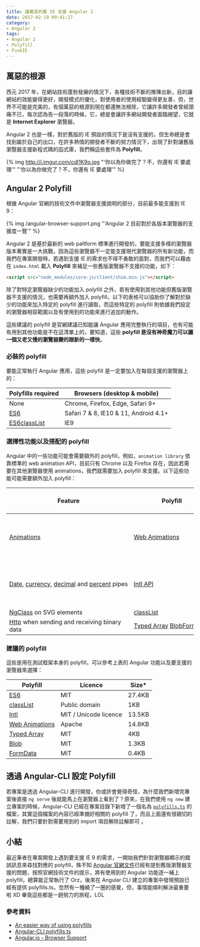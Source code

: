 ```yaml
---
title: 讓萬惡的舊 IE 支援 Angular 2
date: 2017-02-19 09:41:27
category:
- Angular 2
tags:
- Angular 2
- Polyfill
- FuxkIE
---
```


## 萬惡的根源

西元 2017 年，在網站技術蓬勃發展的情況下，各種技術不斷的推陳出新，目的讓網站的效能變得更好，開發模式的優化，對使用者的使用經驗變得更友善，但，世界不可能是完美的，有個萬惡的根源到現在都還無法根除，它讓許多開發者曾經頭痛不已，每次認為告一段落的時候，它，總是會讓許多網站開發者面臨絕望，它就是 **Internet Explorer** 瀏覽器。

Angular 2 也是一樣，對於舊版的 IE 預設的情況下是沒有支援的，但生命總是會找到屬於自己的出口，在許多熱情的開發者不斷的努力情況下，出現了針對讓舊版瀏覽器支援新程式碼的函式庫，我們稱這些套件為 **Polyfill**。

<!-- more -->

{% img http://i.imgur.com/cdI1K9o.jpg "'你以為你做完了？不，你還有 IE 要處理'" "'你以為你做完了？不，你還有 IE 要處理'" %}

## Angular 2 Polyfill

根據 Angular 官網的技術文件中瀏覽器支援說明的部分，目前最多能支援到 IE 9：

{% img /angular-browser-support.png "'Angular 2 目前對於各版本瀏覽器的支援度一覽'" %}

Angular 2 是基於最新的 web paltform 標準進行開發的，要能支援多樣的瀏覽器版本著實是一大挑戰，因為這些瀏覽器不一定能支援現代瀏覽器的所有新功能，而我們在專案開發時，若遇到支援 IE 的需求也不得不勇敢的面對，而我們可以藉由在 `index.html` 載入 **Polyfill** 來補足一些舊版瀏覽器不支援的功能，如下：

```html
<script src="node_modules/core-js/client/shim.min.js"></script>
```

除了對特定瀏覽器缺少的功能加入 polyfill 之外，若有使用到其他功能但舊版瀏覽器不支援的情況，也需要再額外加入 polyfill，以下的表格可以協助你了解對於缺少的功能來加入特定的 polyfill 進行讀取，而這些特定的 polyfill 則依據我們設定的瀏覽器相容範圍以及有使用到的功能來進行追加的動作。

這些建議的 polyfill 是官網建議已知能讓 Angular 應用完整執行的項目，也有可能有用到其他功能是不在這清單上的，要知道，這些 **polyfill 是沒有神奇魔力可以讓一個又老又慢的瀏覽器變的跟新的一樣快**。

### 必裝的 polyfill

要能正常執行 Angular 應用，這些 polyfill 是一定要加入在每個支援的瀏覽器上的：

| Polyfills required                       | Browsers (desktop & mobile)           |
| ---------------------------------------- | ------------------------------------- |
| None                                     | Chrome, Firefox, Edge, Safari 9+      |
| [ES6](https://github.com/zloirock/core-js) | Safari 7 & 8, IE10 & 11, Android 4.1+ |
| [ES6classList](https://github.com/eligrey/classList.js) | IE9                                   |

### 選擇性功能以及搭配的 polyfill

Angular 中的一些功能可能會需要額外的 polyfill，例如，`animation library` 依靠標準的 web animation API，目前只有 Chrome 以及 Firefox 存在，因此若需要在其他瀏覽器使用 animations，我們就需要加入 polyfill 來支援。以下這些功能可能需要額外加入 polyfill：

| Feature                                  | Polyfill                                 | Browsers (desktop & mobile)              |
| ---------------------------------------- | ---------------------------------------- | ---------------------------------------- |
| [Animations](https://angular.io/docs/ts/latest/guide/animations.html) | [Web Animations](https://angular.io/docs/ts/latest/guide/browser-support.html#web-animations) | All but Chrome and FirefoxNot supported in IE9 |
| [Date](https://angular.io/docs/ts/latest/api/common/index/DatePipe-pipe.html), [currency](https://angular.io/docs/ts/latest/api/common/index/CurrencyPipe-pipe.html), [decimal](https://angular.io/docs/ts/latest/api/common/index/DecimalPipe-pipe.html) and [percent](https://angular.io/docs/ts/latest/api/common/index/PercentPipe-pipe.html) pipes | [Intl API](https://github.com/andyearnshaw/Intl.js) | All but Chrome, Firefox, Edge, IE11 and Safari 10 |
| [NgClass](https://angular.io/docs/ts/latest/api/common/index/NgClass-directive.html) on SVG elements | [classList](https://github.com/eligrey/classList.js) | IE10, IE11                               |
| [Http](https://angular.io/docs/ts/latest/guide/server-communication.html) when sending and receiving binary data | [Typed Array](https://github.com/inexorabletash/polyfill/blob/master/typedarray.js) [Blob](https://github.com/eligrey/Blob.js)[FormData](https://github.com/francois2metz/html5-formdata) | IE 9                                     |

### 建議的 polyfill

這些是用在測試框架本身的 polyfill，可以參考上表的 Angular 功能以及要支援的瀏覽器來選擇：

| Polyfill                                 | Licence               | Size*  |
| ---------------------------------------- | --------------------- | ------ |
| [ES6](https://github.com/zloirock/core-js) | MIT                   | 27.4KB |
| [classList](https://github.com/eligrey/classList.js) | Public domain         | 1KB    |
| [Intl](https://github.com/andyearnshaw/Intl.js) | MIT / Unicode licence | 13.5KB |
| [Web Animations](https://github.com/web-animations/web-animations-js) | Apache                | 14.8KB |
| [Typed Array](https://github.com/inexorabletash/polyfill/blob/master/typedarray.js) | MIT                   | 4KB    |
| [Blob](https://github.com/eligrey/Blob.js) | MIT                   | 1.3KB  |
| [FormData](https://github.com/francois2metz/html5-formdata) | MIT                   | 0.4KB  |

## 透過 Angular-CLI 設定 Polyfill

若專案是透過 Angular-CLI 進行開發，你或許會覺得奇怪，為什麼我們新增完專案後直接 `ng serve` 後就能馬上在瀏覽器上看到了？原來，在我們使用 `ng new` 建立專案的時候，Angular-CLI 已經在專案目錄下新增了一個名為 [`polyfills.ts`](https://github.com/angular/angular-cli/blob/137a0dea183d48b28bdec2d1e65b3a9addcd812c/packages/%40angular/cli/blueprints/ng2/files/__path__/polyfills.ts) 的檔案，其實這個檔案的內容已經準備好相關的 polyfill 了，而且上面還有很親切的註解，我們只要針對需要用到的 import 項目解除註解即可 。

## 小結

最近筆者在專案開發上遇到要支援 IE 9 的需求，一開始我們針對瀏覽器顯示的錯誤訊息來尋找對應的 polyfill，殊不知 [Angular 官網文件](https://angular.io/docs/ts/latest/guide/browser-support.html)已經有提到舊版瀏覽器支援的問題，按照官網技術文件的提示，將有使用到的 Angular 功能逐一補上 polyfill，總算能正常執行了 Orz，後來在 Angular CLI 建立的專案中發現預設已經有提供 polyfills.ts，忽然有一種繞了一圈的感覺，但，事情能順利解決最重要啦 XD 畢竟這些都是一趟努力的旅程，LOL

### 參考資料



- [An easier way of using polyfills](https://hacks.mozilla.org/2014/11/an-easier-way-of-using-polyfills/)
- [Angular-CLI polyfills.ts](https://github.com/angular/angular-cli/blob/137a0dea183d48b28bdec2d1e65b3a9addcd812c/packages/%40angular/cli/blueprints/ng2/files/__path__/polyfills.ts)
- [Angular.io - Browser Support](https://angular.io/docs/ts/latest/guide/browser-support.html)